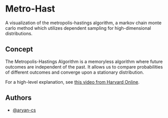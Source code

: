 
# Metro-Hast

A visualization of the metropolis-hastings algorithm, a markov chain monte carlo method which utilizes dependent sampling for high-dimensional distributions.



## Concept

The Metropolis-Hastings Algorithm is a memoryless algorithm where future outcomes are independent of the past. It allows us to compare probabilities of different outcomes and converge upon a stationary distribution.

For a high-level explanation, see [this video from Harvard Online](https://www.youtube.com/watch?v=JHwyHIz6a8A).


## Authors

- [@aryan-cs](https://www.github.com/aryan-cs)
